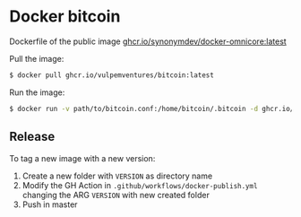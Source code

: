 # Docker bitcoin

Dockerfile of the public image [ghcr.io/synonymdev/docker-omnicore:latest](https://github.com/orgs/vulpemventures/packages/container/package/bitcoin)


Pull the image:

```bash
$ docker pull ghcr.io/vulpemventures/bitcoin:latest
```

Run the image:

```bash
$ docker run -v path/to/bitcoin.conf:/home/bitcoin/.bitcoin -d ghcr.io/vulpemventures/bitcoin:latest
```


## Release

To tag a new image with a new version:

1) Create a new folder with `VERSION` as directory name
2) Modify the GH Action in `.github/workflows/docker-publish.yml` changing the ARG `VERSION` with new created folder
3) Push in master
